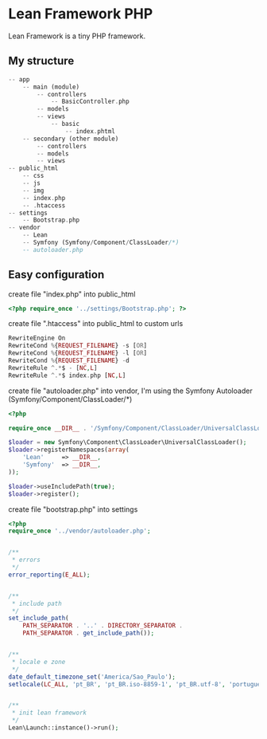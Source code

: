 # Lean Framework PHP

Lean Framework is a tiny PHP framework.

## My structure 

```php
-- app
	-- main (module)
		-- controllers
			-- BasicController.php
		-- models
		-- views
			-- basic
				-- index.phtml
	-- secondary (other module)
		-- controllers
		-- models
		-- views
-- public_html
	-- css
	-- js
	-- img
	-- index.php
	-- .htaccess
-- settings
	-- Bootstrap.php
-- vendor
	-- Lean
	-- Symfony (Symfony/Component/ClassLoader/*)
	-- autoloader.php
```

## Easy configuration

create file "index.php" into public_html

```php
<?php require_once '../settings/Bootstrap.php'; ?>
 ```

create file ".htaccess" into public_html to custom urls

```php
RewriteEngine On
RewriteCond %{REQUEST_FILENAME} -s [OR]
RewriteCond %{REQUEST_FILENAME} -l [OR]
RewriteCond %{REQUEST_FILENAME} -d
RewriteRule ^.*$ - [NC,L]
RewriteRule ^.*$ index.php [NC,L]
```

create file "autoloader.php" into vendor, I'm using the Symfony Autoloader (Symfony/Component/ClassLoader/*)

```php
<?php

require_once __DIR__ . '/Symfony/Component/ClassLoader/UniversalClassLoader.php';

$loader = new Symfony\Component\ClassLoader\UniversalClassLoader();
$loader->registerNamespaces(array(
	'Lean'     => __DIR__,
    'Symfony'  => __DIR__,
));

$loader->useIncludePath(true);
$loader->register();
```

create file "bootstrap.php" into settings

```php
<?php
require_once '../vendor/autoloader.php';


/**
 * errors
 */
error_reporting(E_ALL);


/**
 * include path
 */
set_include_path(
	PATH_SEPARATOR . '..' . DIRECTORY_SEPARATOR . 
	PATH_SEPARATOR . get_include_path());


/** 
 * locale e zone 
 */
date_default_timezone_set('America/Sao_Paulo');
setlocale(LC_ALL, 'pt_BR', 'pt_BR.iso-8859-1', 'pt_BR.utf-8', 'portuguese');


/**
 * init lean framework
 */
Lean\Launch::instance()->run();
```


